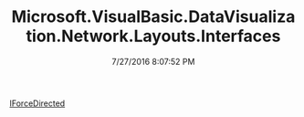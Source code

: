 ﻿---
title: Microsoft.VisualBasic.DataVisualization.Network.Layouts.Interfaces
date: 7/27/2016 8:07:52 PM
---

[IForceDirected](T-Microsoft.VisualBasic.DataVisualization.Network.Layouts.Interfaces.IForceDirected.html)
